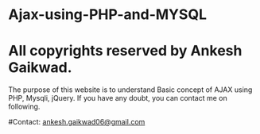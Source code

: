 # Ajax-using-PHP-and-MYSQL
# All copyrights reserved by Ankesh Gaikwad.

The purpose of this website is to understand Basic concept of AJAX using PHP, Mysqli, jQuery.
If you have any doubt, you can contact me on following. 

#Contact: ankesh.gaikwad06@gmail.com

